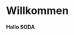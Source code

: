 <!--

author:   
email:    
version:  
language: 
narrator: 

icon:     images\cau-norm-en-lilagrey-rgb.png

logo:     https://git-scm.com/images/branching-illustration@2x.png

comment:  WissKi SODA OERs

script:   https://cdn.jsdelivr.net/npm/mermaid@9.1.1/dist/mermaid.min.js

@mermaid
<script run-once="true" modify="false">
mermaid.initialize({});

var svg = mermaid.render('io9wuwzxt',`@0`.replace(/\\n/g, "\n"),
function(g) {
    return true;
})

"HTML: " + svg
</script>
@end

script:   https://s.plantuml.com/synchro2.min.js

@plantUML : @plantUML.exec(svg,```@0```)

@plantUML.svg: @plantUML.exec(svg,```@0```)

@plantUML.png: @plantUML.exec(png,```@0```)

@plantUML.exec
<script run-once modify="false">
function draw(type, code, counter = 10) {
  try {
    let s = unescape(encodeURIComponent(code));
    var arr = [];
    for (let i = 0; i < s.length; i++) {
      arr.push(s.charCodeAt(i));
    }
    let compressor = new Zopfli.RawDeflate(arr);
    let compressed = compressor.compress();
    let dest = "https://www.plantuml.com/plantuml/" + type + "/" + encode64_(compressed);
    send.html("<img style='max-width: 100%' src='" + dest + "' onclick='window.img_Click(\"" + dest + "\")'>")
    send.stop()
  } catch(e) {
    if (counter > 0) {
      setTimeout(draw(type, code, counter - 1), 100)
    } else {
      send.stop()
    }
  }
}

draw("@0", `@1`)
</script>

<span>
<img id="plant@0" src="@0" style="display:none">
</span>
@end

@plantUML.eval
<script>
function draw(type, code, counter = 10) {
  try {
    let s = unescape(encodeURIComponent(code));
    var arr = [];
    for (let i = 0; i < s.length; i++) {
      arr.push(s.charCodeAt(i));
    }
    let compressor = new Zopfli.RawDeflate(arr);
    let compressed = compressor.compress();
    let dest = "https://www.plantuml.com/plantuml/" + type + "/" + encode64_(compressed);
    console.html("<img style='max-width: 100%' src='" + dest + "' onclick='window.img_Click(\"" + dest + "\")'>")
    console.log(dest)
    send.lia("LIA: stop")
  } catch(e) {
    if (counter > 0) {
      setTimeout(draw(type, code, counter - 1), 50)
    } else {
      send.lia("LIA: stop")
    }
  }
}

draw("@0", `@input`)
""
</script>
@end

-->

# Willkommen

**Hallo SODA**

